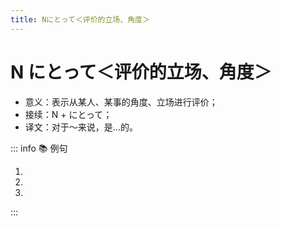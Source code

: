 ```yaml
---
title: Nにとって＜评价的立场、角度＞
---
```


# N にとって＜评价的立场、角度＞

- 意义：表示从某人、某事的角度、立场进行评价；
- 接续：N + にとって；
- 译文：对于～来说，是…的。

::: info :books: 例句

1. <grammer-content sentence='**[中国/ちゅうごく]の[人々/ひとびと]にとって**、[一年/いちねん]でいちばん[大きな/おおきな][年中/ねんじゅう][行事/ぎょうじ]である[春節/しゅんせつ]は[旧暦/きゅうれき]の[正月/しょうがつ]のことである。' trans='对中国人来说，一年中最重要的节日春节是农历新年。' id='2-01-14-1' />
2. <grammer-content sentence='**[一年生/いちねんせい]にとって**、この[文章/ぶんしょう]はちょっと[難しい/むずかしい]ですね。' trans='对于一年级学生来说，这篇文章有点难。' id='2-01-14-2' />
3. <grammer-content sentence='**[子供/こども]の[教育/きょういく]にとって**、[一番/いちばん][大切/たいせつ]なことは[何/なん]でしょうか。' trans='对于孩子的教育来说，最重要的是什么。' id='2-01-14-3' />

:::
